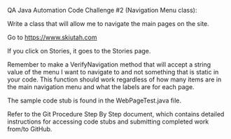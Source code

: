 QA Java Automation Code Challenge #2 (Navigation Menu class):

Write a class that will allow me to navigate the main pages on the site.

Go to https://www.skiutah.com

If you click on Stories, it goes to the Stories page.

Remember to make a VerifyNavigation method that will accept a string value of the menu I want to navigate to and
not something that is static in your code.  This function should work regardless of how many items are in the main
navigation menu and what the labels are for each page.

The sample code stub is found in the WebPageTest.java file.


Refer to the Git Procedure Step By Step document, which contains detailed instructions for accessing code stubs and submitting completed work from/to GitHub.